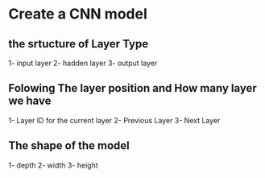 # Create a CNN model

## the srtucture of Layer Type

1- input layer
2- hadden layer
3- output layer



## Folowing The layer position and How many layer we have

1- Layer ID for the current layer
2- Previous Layer 
3- Next Layer 

## The shape of the model

1- depth
2- width
3- height
